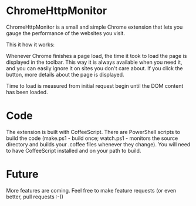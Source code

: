 ChromeHttpMonitor
===
ChromeHttpMonitor is a small and simple Chrome extension that lets you gauge the performance of the websites you visit. 


This it how it works:

Whenever Chrome finishes a page load, the time it took to load the page is displayed in the toolbar. This way it is always available when you need it, and you can easily ignore it on sites you don't care about. If you click the button, more details about the page is displayed.

Time to load is measured from initial request begin until the DOM content has been loaded.


Code
===
The extension is built with CoffeeScript. There are PowerShell scripts to build the code (make.ps1 - build once; watch.ps1 - monitors the source directory and builds your .coffee files whenever they change).
You will need to have CoffeeScript installed and on your path to build.


Future
===
More features are coming. Feel free to make feature requests (or even better, pull requests :-))